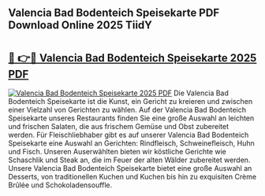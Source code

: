## Valencia Bad Bodenteich Speisekarte PDF Download Online 2025 TiidY

# <h2><a href="http://gc5gdja.nevu.top/?p=Valencia+Bad+Bodenteich+Speisekarte">🔗 👉🔴 Valencia Bad Bodenteich Speisekarte 2025 PDF</a></h2>

[![Valencia Bad Bodenteich Speisekarte 2025 PDF](https://i.imgur.com/dBaPXMq.png)](http://gc5gdja.nevu.top/?p=Valencia+Bad+Bodenteich+Speisekarte)
Die Valencia Bad Bodenteich Speisekarte ist die Kunst, ein Gericht zu kreieren und zwischen einer Vielzahl von Gerichten zu wählen. Auf der Valencia Bad Bodenteich Speisekarte unseres Restaurants finden Sie eine große Auswahl an leichten und frischen Salaten, die aus frischem Gemüse und Obst zubereitet werden. Für Fleischliebhaber gibt es auf unserer Valencia Bad Bodenteich Speisekarte eine Auswahl an Gerichten: Rindfleisch, Schweinefleisch, Huhn und Fisch. Unseren Auserwählten bieten wir köstliche Gerichte wie Schaschlik und Steak an, die im Feuer der alten Wälder zubereitet werden. Unsere Valencia Bad Bodenteich Speisekarte bietet eine große Auswahl an Desserts, von traditionellen Kuchen und Kuchen bis hin zu exquisiten Crème Brûlée und Schokoladensouffle.
